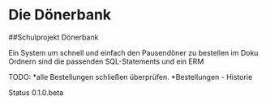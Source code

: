 # Die Dönerbank

##Schulprojekt Dönerbank 

Ein System um schnell und einfach den Pausendöner zu bestellen
im Doku Ordnern sind die passenden SQL-Statements und ein ERM

TODO:
*alle Bestellungen schließen überprüfen.
*Bestellungen - Historie


Status 0.1.0.beta
